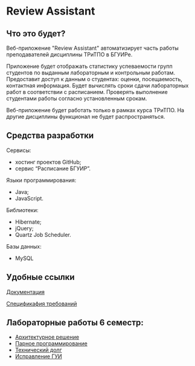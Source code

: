Review Assistant
========
Что это будет?
--------------
Веб-приложение "Review Assistant" автоматизирует часть работы преподавателей дисциплины ТРиТПО в БГУИРе.

Приложение будет отображать статистику успеваемости групп студентов по выданным лабораторным и контрольным работам. Предоставит доступ к данным о студентах: оценки, посещаемость, контактная информация. Будет вычислять сроки сдачи лабораторных работ в соответствии с расписанием. Проверять выполнение студентами работы согласно установленным срокам.

Веб-приложение будет работать только в рамках курса ТРиТПО. На другие дисциплины функционал не будет распространяться.

Средства разработки
-------------------
Сервисы:
- хостинг проектов GitHub;
- сервис “Расписание БГУИР”.

Языки программирования:
- Java;
- JavaScript.

Библиотеки:
- Hibernate; 
- jQuery;
- Quartz Job Scheduler.

Базы данных:
- MySQL

Удобные ссылки
--------------
[Документация](./doc)

[Спецификафия требований](./doc/files/5sem/Спецификация%20требований.md)

## Лабораторные работы 6 семестр:
- [Архитектурное решение](./doc/files/6sem/ArchitectureSolution.md)
- [Парное программирование](./doc/files/6sem/report_programming_by_pairs.md)
- [Технический долг](./doc/files/6sem/technical-debt.md)
- [Исправление ГУИ](./)
